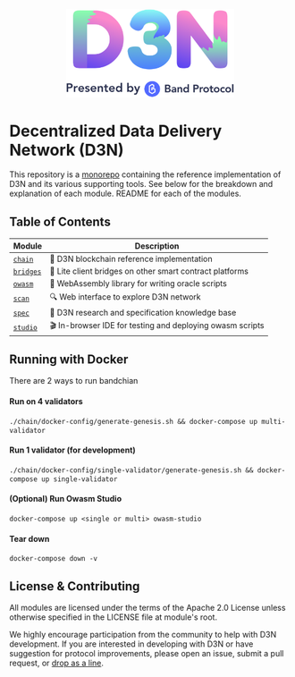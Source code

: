 <div align="center">
  <img width="300" src="assets/d3n_banner.png" />
</div>

# Decentralized Data Delivery Network (D3N)

This repository is a [monorepo] containing the reference implementation of D3N and its various supporting tools. See below for the breakdown and explanation of each module. README for each of the modules.

## Table of Contents

| Module               | Description                                               |
| -------------------- | --------------------------------------------------------- |
| [`chain`](chain)     | 🔗 D3N blockchain reference implementation                |
| [`bridges`](bridges) | 📡 Lite client bridges on other smart contract platforms  |
| [`owasm`](owasm)     | 🔮 WebAssembly library for writing oracle scripts         |
| [`scan`](scan)       | 🔍 Web interface to explore D3N network                   |
| [`spec`](spec)       | 📖 D3N research and specification knowledge base          |
| [`studio`](studio)   | 🎬 In-browser IDE for testing and deploying owasm scripts |

## Running with Docker

There are 2 ways to run bandchian

#### Run on 4 validators

```
./chain/docker-config/generate-genesis.sh && docker-compose up multi-validator
```

#### Run 1 validator (for development)

```
./chain/docker-config/single-validator/generate-genesis.sh && docker-compose up single-validator
```

#### (Optional) Run Owasm Studio

```
docker-compose up <single or multi> owasm-studio
```

#### Tear down

```
docker-compose down -v
```

## License & Contributing

All modules are licensed under the terms of the Apache 2.0 License unless otherwise specified in the LICENSE file at module's root.

We highly encourage participation from the community to help with D3N development. If you are interested in developing with D3N or have suggestion for protocol improvements, please open an issue, submit a pull request, or [drop as a line].

[monorepo]: https://en.wikipedia.org/wiki/Monorepo
[drop as a line]: mailto:connect@bandprotocol.com
